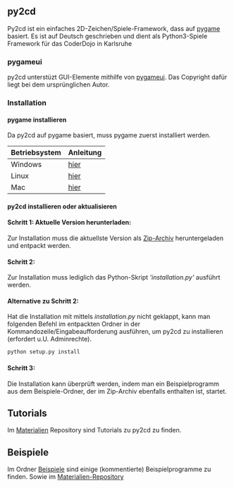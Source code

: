 ## py2cd
Py2cd ist ein einfaches 2D-Zeichen/Spiele-Framework, dass auf [pygame](http://pygame.org) basiert.
Es ist auf Deutsch geschrieben und dient als Python3-Spiele Framework für das CoderDojo in Karlsruhe

### pygameui
py2cd unterstüzt GUI-Elemente mithilfe von [pygameui](https://github.com/fictorial/pygameui). Das Copyright dafür liegt bei dem ursprünglichen Autor.

### Installation

#### pygame installieren

Da py2cd auf pygame basiert, muss pygame zuerst installiert werden.

| Betriebsystem | Anleitung 	|
| :------------ | :-------- 	|
| Windows		| [hier][win]	|
| Linux			| [hier][lin]	|
| Mac			| [hier][mac]	|


#### py2cd installieren oder aktualisieren
 
#### Schritt 1: Aktuelle Version herunterladen:
Zur Installation muss die aktuellste Version als [Zip-Archiv][zip] heruntergeladen und entpackt werden.

#### Schritt 2: 
Zur Installation muss lediglich das Python-Skript _'installation.py'_ ausführt werden.

#### Alternative zu Schritt 2:
Hat die Installation mit mittels _installation.py_ nicht geklappt, kann man folgenden Befehl im entpackten Ordner in der Kommandozeile/Eingabeaufforderung ausführen, um py2cd zu installieren (erfordert u.U. Adminrechte).

```python
python setup.py install
```


#### Schritt 3:
Die Installation kann überprüft werden, indem man ein Beispielprogramm aus dem Beispiele-Ordner, der im Zip-Archiv ebenfalls enthalten ist, startet. 


## Tutorials
Im [Materialien][tuts] Repository sind Tutorials zu py2cd zu finden.

## Beispiele
Im Ordner [Beispiele][bsp] sind einige (kommentierte) Beispielprogramme zu finden. Sowie im [Materialien-Repository][mats]


[mats]: https://github.com/coderdojoka/Materialien/tree/master/Python/Beispiele/py2cd/
[tuts]: https://github.com/coderdojoka/Materialien/tree/master/Python/Fortschritte/Tutorials/py2cd
[bsp]: https://github.com/coderdojoka/py2cd/tree/master/beispiele/


[zip]: https://github.com/coderdojoka/py2cd/archive/master.zip
[win]: https://github.com/coderdojoka/py2cd/blob/master/pygame_windows.md
[lin]: https://github.com/coderdojoka/py2cd/blob/master/pygame_lin.md
[mac]: https://github.com/coderdojoka/py2cd/blob/master/pygame_mac.md